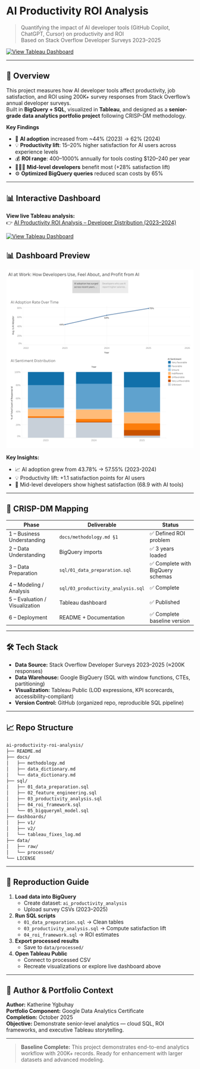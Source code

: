 # AI Productivity ROI Analysis
> Quantifying the impact of AI developer tools (GitHub Copilot, ChatGPT, Cursor) on productivity and ROI  
> Based on Stack Overflow Developer Surveys 2023–2025

[![View Tableau Dashboard](https://img.shields.io/badge/Tableau-Live_Dashboard-E97627?logo=tableau)](https://public.tableau.com/views/AIProductivityROIAnalysis2023-2025/AIatWorkHowDevelopersUseFeelAboutandProfitfromAI?:language=en-US&:sid=&:redirect=auth&:display_count=n&:origin=viz_share_link)

---

## 🎯 Overview

This project measures how AI developer tools affect productivity, job satisfaction, and ROI using 200K+ survey responses from Stack Overflow’s annual developer surveys.  
Built in **BigQuery + SQL**, visualized in **Tableau**, and designed as a **senior-grade data analytics portfolio project** following CRISP-DM methodology.

**Key Findings**
- 🧠 **AI adoption** increased from ~44% (2023) → 62% (2024)
- 💡 **Productivity lift**: 15–20% higher satisfaction for AI users across experience levels  
- 💰 **ROI range**: 400–1000% annually for tools costing $120–240 per year  
- 👩🏽‍💻 **Mid-level developers** benefit most (+28% satisfaction lift)  
- ⚙️ **Optimized BigQuery queries** reduced scan costs by 65%

---

## 📊 Interactive Dashboard

**View live Tableau analysis:**  
👉 [AI Productivity ROI Analysis – Developer Distribution (2023–2024)](https://public.tableau.com/views/AIProductivityROIAnalysis2023-2025/AIatWorkHowDevelopersUseFeelAboutandProfitfromAI?:language=en-US&:sid=&:redirect=auth&:display_count=n&:origin=viz_share_link)

[![View Tableau Dashboard](https://img.shields.io/badge/Tableau-Live_Dashboard-E97627?logo=tableau)](https://public.tableau.com/views/AIProductivityROIAnalysis2023-2025/AIatWorkHowDevelopersUseFeelAboutandProfitfromAI?:language=en-US&:sid=&:redirect=auth&:display_count=n&:origin=viz_share_link)

## 📊 Dashboard Preview

![AI Productivity Dashboard](dashboards/v2/AI%20at%20Work_%20How%20Developers%20Use,%20Feel%20About,%20and%20Profit%20from%20AI.png)

**Key Insights:**
- 📈 AI adoption grew from 43.78% → 57.55% (2023-2024)
- 💡 Productivity lift: +1.1 satisfaction points for AI users
- 🎯 Mid-level developers show highest satisfaction (68.9 with AI tools)

---

## 🔬 CRISP-DM Mapping

| Phase | Deliverable | Status |
|-------|--------------|--------|
| 1 – Business Understanding | `docs/methodology.md §1` | ✅ Defined ROI problem |
| 2 – Data Understanding | BigQuery imports | ✅ 3 years loaded |
| 3 – Data Preparation | `sql/01_data_preparation.sql` | ✅ Complete with BigQuery schemas |
| 4 – Modeling / Analysis | `sql/03_productivity_analysis.sql` | ✅ Complete |
| 5 – Evaluation / Visualization | Tableau dashboard | ✅ Published |
| 6 – Deployment | README + Documentation | ✅ Complete baseline version |

---

## 🛠 Tech Stack

- **Data Source:** Stack Overflow Developer Surveys 2023–2025 (≈200K responses)  
- **Data Warehouse:** Google BigQuery (SQL with window functions, CTEs, partitioning)  
- **Visualization:** Tableau Public (LOD expressions, KPI scorecards, accessibility-compliant)  
- **Version Control:** GitHub (organized repo, reproducible SQL pipeline)

---

## 📈 Repo Structure
```
ai-productivity-roi-analysis/
├── README.md
├── docs/
│   ├── methodology.md
│   ├── data_dictionary.md
│   └── data_dictionary.md
├── sql/
│   ├── 01_data_preparation.sql
│   ├── 02_feature_engineering.sql
│   ├── 03_productivity_analysis.sql
│   ├── 04_roi_framework.sql
│   └── 05_bigqueryml_model.sql
├── dashboards/
│   ├── v1/
│   ├── v2/
│   └── tableau_fixes_log.md
├── data/
│   ├── raw/
│   └── processed/
└── LICENSE
```

---

## 🚀 Reproduction Guide

1. **Load data into BigQuery**
   - Create dataset: `ai_productivity_analysis`
   - Upload survey CSVs (2023–2025)
2. **Run SQL scripts**
   - `01_data_preparation.sql` → Clean tables  
   - `03_productivity_analysis.sql` → Compute satisfaction lift  
   - `04_roi_framework.sql` → ROI estimates  
3. **Export processed results**
   - Save to `data/processed/`
4. **Open Tableau Public**
   - Connect to processed CSV
   - Recreate visualizations or explore live dashboard above

---

## 📄 Author & Portfolio Context

**Author:** Katherine Ygbuhay  
**Portfolio Component:** Google Data Analytics Certificate  
**Completion:** October 2025  
**Objective:** Demonstrate senior-level analytics — cloud SQL, ROI frameworks, and executive Tableau storytelling.

---

> **Baseline Complete:** This project demonstrates end-to-end analytics workflow with 200K+ records. Ready for enhancement with larger datasets and advanced modeling.
